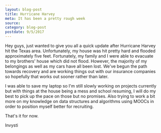```yaml
---
layout: blog-post
title: Hurricane Harvey
meta: It has been a pretty rough week
source:
category: blog-post
postdate: 9/5/2017
---
```


Hey guys, just wanted to give you all a quick update after Hurricane Harvey hit the Texas area. Unfortunately, my house was hit pretty hard and flooded approximately five feet. Fortunately, my family and I were able to evacuate to my brothers' house which did not flood. However, the majority of my belongings as well as my cars have all been lost. We've begun the path towards recovery and are working things out with our insurance companies so hopefully that works out sooner rather than later.

I was able to save my laptop so I'm still slowly working on projects currently but with things at the house being a mess and school resuming, I will do my best to pick up the pace on those but no promises. Also trying to work a bit more on my knowledge on data structures and algorithms using MOOCs in order to position myself better for recruiting.

That's it for now.

Invysti
